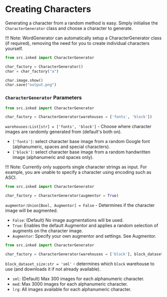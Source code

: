 # Creating Characters

Generating a character from a random method is easy. Simply initialise the `CharacterGenerator` class and choose a character to generate.

!!! Note:
    WordGenerator can automatically setup a CharacterGenerator class (if required), removing the need for you to create individual characters yourself.

```python
from src.inked import CharacterGenerator

char_factory = CharacterGenerator()
char = char_factory("a")

char.image.show()
char.save("output.png")
```

### `CharacterGenerator` Parameters

``` python
from src.inked import CharacterGenerator

char_factory = CharacterGenerator(warehouses = ['fonts', 'block'])
```

`warehouses:List[str] = ['fonts', 'block']` - Choose where character images are randomly generated from (default's both on).

- `['fonts']`: select character base image from a random Google font (alphanumeric, spaces and special characters).
- `['block']`: select character base image from a random handwritten image (alphanumeric and spaces only).

!!! Note:
    Currently only supports single character strings as input. For example, you are unable to specify a character using encoding such as ASCI.

``` python
from src.inked import CharacterGenerator

char_factory = CharacterGenerator(augmentor = True)
```

`augmentor:Union[Bool, Augmentor] = False` - Determines if the character image will be augmented.

- `False`: (Default) No image augmentations will be used.
- `True`: Enables the default Augmentor and applies a random selection of augments on the character image.
- `Augmentor`: Specify your own augmentor and settings. See Augmentor.

``` python
from src.inked import CharacterGenerator

char_factory = CharacterGenerator(warehouses = ['block'], block_dataset_size = 'sml')
```

`block_dataset_size:str = 'sml'` - determines which `block` warehouse to use (and downloads it if not already available).

- `sml`: (Default) Max 300 images for each alphanumeric character.
- `med`: Max 3000 images for each alphanumeric character.
- `lrg`: All images available for each alphanumeric character.
